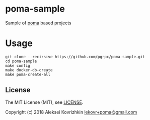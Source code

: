 # poma-sample
Sample of [poma](https://github.com/pgrpc/poma) based projects

# Usage

```
git clone --recirsive https://github.com/pgrpc/poma-sample.git
cd poma-sample
make config
make docker-db-create
make poma-create-all
```

## License

The MIT License (MIT), see [LICENSE](LICENSE).

Copyright (c) 2018 Aleksei Kovrizhkin <lekovr+poma@gmail.com>
